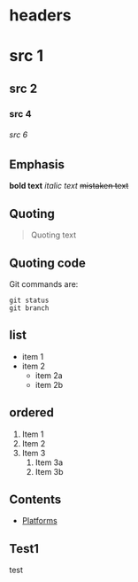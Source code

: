# headers

# src 1
## src 2
### src 4
###### src 6

## Emphasis
**bold text**
_italic text_
~~mistaken text~~

## Quoting
> Quoting text

## Quoting code
Git commands are:
```
git status
git branch

```

## list
* item 1
* item 2
	* item 2a
	* item 2b

## ordered
1. Item 1
1. Item 2
1. Item 3
	1. Item 3a
	1. Item 3b
## Contents
- [Platforms](#platforms)

## Test1
test
